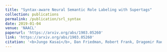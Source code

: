 ```yaml
---
title: "Syntax-aware Neural Semantic Role Labeling with Supertags"
collection: publications
permalink: /publication/srl_syntax
date: 2019-01-04
venue: 'NAACL'
paperurl: 'https://arxiv.org/abs/1903.05260'
link: 'https://arxiv.org/abs/1903.05260'
citation: '<b>Jungo Kasai</b>, Dan Friedman, Robert Frank, Dragomir Radev, and Owen Rambow. 2019. &quot;Syntax-aware Neural Semantic Role Labeling with Supertags.&quot; <i>Proceedings of the Conference of the North American Chapter of the Association for Computational Linguistic (NAACL)</i>.'
---
```

